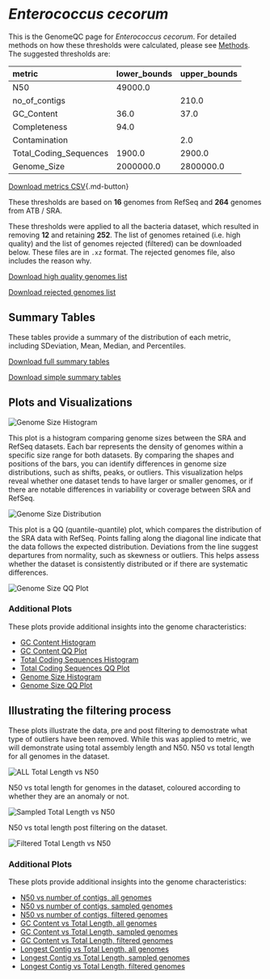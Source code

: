 # *Enterococcus cecorum*

This is the GenomeQC page for *Enterococcus cecorum*. For detailed methods on how these thresholds were calculated, please see [Methods](../../methods.md).
The suggested thresholds are: 

| metric                 | lower_bounds   | upper_bounds   |
|:-----------------------|:---------------|:---------------|
| N50                    | 49000.0        |                |
| no_of_contigs          |                | 210.0          |
| GC_Content             | 36.0           | 37.0           |
| Completeness           | 94.0           |                |
| Contamination          |                | 2.0            |
| Total_Coding_Sequences | 1900.0         | 2900.0         |
| Genome_Size            | 2000000.0      | 2800000.0      |

[Download metrics CSV](Enterococcus_cecorum_metrics.csv){.md-button}


These thresholds are based on **16** genomes from RefSeq and **264** genomes from ATB / SRA.

These thresholds were applied to all the bacteria dataset, which resulted in removing **12** and retaining **252**.
The list of genomes retained (i.e. high quality) and the list of genomes rejected (filtered) can be downloaded below. These files are in `.xz` format. The rejected genomes file, also includes the reason why.

[Download high quality genomes list](Enterococcus_cecorum_high_quality_genomes.csv.xz)


[Download rejected genomes list](Enterococcus_cecorum_filtered_out_genomes.csv.xz)



## Summary Tables
These tables provide a summary of the distribution of each metric, including SDeviation, Mean, Median, and Percentiles.

[Download full summary tables](summary.csv)

[Download simple summary tables](selected_summary.csv)

## Plots and Visualizations

![Genome Size Histogram](Genome_Size_refseq_histogram_kde.png)

This plot is a histogram comparing genome sizes between the SRA and RefSeq datasets. Each bar represents the density of genomes within a specific size range for both datasets. By comparing the shapes and positions of the bars, you can identify differences in genome size distributions, such as shifts, peaks, or outliers. This visualization helps reveal whether one dataset tends to have larger or smaller genomes, or if there are notable differences in variability or coverage between SRA and RefSeq.

![Genome Size Distribution](Genome_Size_refseq_histogram_kde.png)

This plot is a QQ (quantile-quantile) plot, which compares the distribution of the SRA data with RefSeq. Points falling along the diagonal line indicate that the data follows the expected distribution. Deviations from the line suggest departures from normality, such as skewness or outliers. This helps assess whether the dataset is consistently distributed or if there are systematic differences.

![Genome Size QQ Plot](Genome_Size_refseq_qqplot.png)

### Additional Plots

These plots provide additional insights into the genome characteristics:

- [GC Content Histogram](GC_Content_refseq_histogram_kde.png)
- [GC Content QQ Plot](GC_Content_refseq_qqplot.png)
- [Total Coding Sequences Histogram](Total_Coding_Sequences_refseq_histogram_kde.png)
- [Total Coding Sequences QQ Plot](Total_Coding_Sequences_refseq_qqplot.png)
- [Genome Size Histogram](Genome_Size_refseq_histogram_kde.png)
- [Genome Size QQ Plot](Genome_Size_refseq_qqplot.png)
## Illustrating the filtering process
These plots illustrate the data, pre and post filtering to demostrate what type of outliers have been removed. While this was applied to metric, we will demonstrate using total assembly length and N50.
N50 vs total length for all genomes in the dataset.

![ALL Total Length vs N50](Enterococcus_cecorum_all_total_length_N50.png)

N50 vs total length for genomes in the dataset, coloured according to whether they are an anomaly or not.

![Sampled Total Length vs N50](Enterococcus_cecorum_sample_total_length_N50.png)

N50 vs total length post filtering on the dataset.

![Filtered Total Length vs N50](Enterococcus_cecorum_filt_total_length_N50.png)

### Additional Plots

These plots provide additional insights into the genome characteristics:

- [N50 vs number of contigs, all genomes](Enterococcus_cecorum_all_N50_number.png)
- [N50 vs number of contigs, sampled genomes](Enterococcus_cecorum_sample_N50_number.png)
- [N50 vs number of contigs, filtered genomes](Enterococcus_cecorum_filt_N50_number.png)
- [GC Content vs Total Length, all genomes](Enterococcus_cecorum_all_total_length_GC_Content.png)
- [GC Content vs Total Length, sampled genomes](Enterococcus_cecorum_sample_total_length_GC_Content.png)
- [GC Content vs Total Length, filtered genomes](Enterococcus_cecorum_filt_total_length_GC_Content.png)
- [Longest Contig vs Total Length, all genomes](Enterococcus_cecorum_all_total_length_longest.png)
- [Longest Contig vs Total Length, sampled genomes](Enterococcus_cecorum_sample_total_length_longest.png)
- [Longest Contig vs Total Length, filtered genomes](Enterococcus_cecorum_filt_total_length_longest.png)
